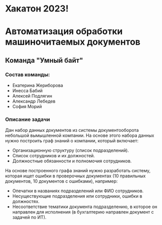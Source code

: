 # Хакатон 2023! 
# Автоматизация обработки машиночитаемых документов

## Команда "Умный байт"


### Состав команды:
* Екатерина Жериборова
* Инесса Бабий
* Алексей Подлягин
* Александр Лебедев
* София Морий

### Описание задачи

Дан набор данных документов из системы документооборота небольшой вымышленной компании. На основе этого набора данных нужно построить граф знаний о компании, который включает:

* 	Организационную структуру (список подразделений).
* 	Список сотрудников и их должностей.
* 	Должностные обязанности и полномочия сотрудников.

На основе построенного графа знаний нужно разработать систему, которая ищет ошибки в проверочных документах (10 правильных документов, 10 документов с ошибками), например:
* 	Опечатки в названиях подразделений или ФИО сотрудников.
* 	Несуществующие подразделения или сотрудники, ошибки в должностях.
* 	Несоответствие тематики документа подразделению, в которое он направлен для исполнения (в бухгалтерию направлен документ с задачей по ИТ).
